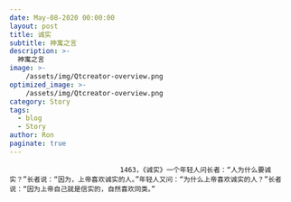 ```yaml
---
date: May-08-2020 00:00:00
layout: post
title: 诚实
subtitle: 神寓之言
description: >-
  神寓之言
image: >-
    /assets/img/Qtcreator-overview.png
optimized_image: >-
    /assets/img/Qtcreator-overview.png
category: Story
tags:
  - blog
  - Story
author: Ron
paginate: true
---
```


							　　1463，《诚实》一个年轻人问长者：“人为什么要诚实？”长者说：“因为，上帝喜欢诚实的人。”年轻人又问：“为什么上帝喜欢诚实的人？”长者说：“因为上帝自己就是信实的，自然喜欢同类。”
							
							
						